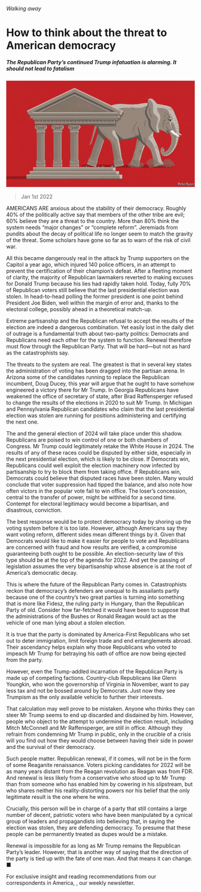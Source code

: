 ###### Walking away

# How to think about the threat to American democracy 

##### The Republican Party’s continued Trump infatuation is alarming. It should not lead to fatalism 

![image](images/20220101_LDD001_0.jpg) 

> Jan 1st 2022 

AMERICANS ARE anxious about the stability of their democracy. Roughly 40% of the politically active say that members of the other tribe are evil; 60% believe they are a threat to the country. More than 80% think the system needs “major changes” or “complete reform”. Jeremiads from pundits about the decay of political life no longer seem to match the gravity of the threat. Some scholars have gone so far as to warn of the risk of civil war.

All this became dangerously real in the attack by Trump supporters on the Capitol a year ago, which injured 140 police officers, in an attempt to prevent the certification of their champion’s defeat. After a fleeting moment of clarity, the majority of Republican lawmakers reverted to making excuses for Donald Trump because his lies had rapidly taken hold. Today, fully 70% of Republican voters still believe that the last presidential election was stolen. In head-to-head polling the former president is one point behind President Joe Biden, well within the margin of error and, thanks to the electoral college, possibly ahead in a theoretical match-up.


Extreme partisanship and the Republican refusal to accept the results of the election are indeed a dangerous combination. Yet easily lost in the daily diet of outrage is a fundamental truth about two-party politics: Democrats and Republicans need each other for the system to function. Renewal therefore must flow through the Republican Party. That will be hard—but not as hard as the catastrophists say.

The threats to the system are real. The greatest is that in several key states the administration of voting has been dragged into the partisan arena. In Arizona some of the candidates running to replace the Republican incumbent, Doug Ducey, this year will argue that he ought to have somehow engineered a victory there for Mr Trump. In Georgia Republicans have weakened the office of secretary of state, after Brad Raffensperger refused to change the results of the elections in 2020 to suit Mr Trump. In Michigan and Pennsylvania Republican candidates who claim that the last presidential election was stolen are running for positions administering and certifying the next one.

The  and the general election of 2024 will take place under this shadow. Republicans are poised to win control of one or both chambers of Congress. Mr Trump could legitimately retake the White House in 2024. The results of any of these races could be disputed by either side, especially in the next presidential election, which is likely to be close. If Democrats win, Republicans could well exploit the election machinery now infected by partisanship to try to block them from taking office. If Republicans win, Democrats could believe that disputed races have been stolen. Many would conclude that voter suppression had tipped the balance, and also note how often victors in the popular vote fail to win office. The loser’s concession, central to the transfer of power, might be withheld for a second time. Contempt for electoral legitimacy would become a bipartisan, and disastrous, conviction.

The best response would be to protect democracy today by shoring up the voting system before it is too late. However, although Americans say they want voting reform, different sides mean different things by it. Given that Democrats would like to make it easier for people to vote and Republicans are concerned with fraud and how results are verified, a compromise guaranteeing both ought to be possible. An election-security law of this type should be at the top of the agenda for 2022. And yet the passing of legislation assumes the very bipartisanship whose absence is at the root of America’s democratic decay.

This is where the future of the Republican Party comes in. Catastrophists reckon that democracy’s defenders are unequal to its assailants partly because one of the country’s two great parties is turning into something that is more like Fidesz, the ruling party in Hungary, than the Republican Party of old. Consider how far-fetched it would have been to suppose that the administrations of the Bushes or Ronald Reagan would act as the vehicle of one man lying about a stolen election.

It is true that the party is dominated by America-First Republicans who set out to deter immigration, limit foreign trade and end entanglements abroad. Their ascendancy helps explain why those Republicans who voted to impeach Mr Trump for betraying his oath of office are now being ejected from the party.

However, even the Trump-addled incarnation of the Republican Party is made up of competing factions. Country-club Republicans like Glenn Youngkin, who won the governorship of Virginia in November, want to pay less tax and not be bossed around by Democrats. Just now they see Trumpism as the only available vehicle to further their interests.

That calculation may well prove to be mistaken. Anyone who thinks they can steer Mr Trump seems to end up discarded and disdained by him. However, people who object to the attempt to undermine the election result, including Mitch McConnell and Mr Raffensperger, are still in office. Although they refrain from condemning Mr Trump in public, only in the crucible of a crisis will you find out how they would choose between having their side in power and the survival of their democracy.

Such people matter. Republican renewal, if it comes, will not be in the form of some Reaganite renaissance. Voters picking candidates for 2022 will be as many years distant from the Reagan revolution as Reagan was from FDR. And renewal is less likely from a conservative who stood up to Mr Trump than from someone who has enabled him by cowering in his slipstream, but who shares neither his reality-distorting powers nor his belief that the only legitimate result is the one where he wins.

Crucially, this person will be in charge of a party that still contains a large number of decent, patriotic voters who have been manipulated by a cynical group of leaders and propagandists into believing that, in saying the election was stolen, they are defending democracy. To presume that these people can be permanently treated as dupes would be a mistake.

Renewal is impossible for as long as Mr Trump remains the Republican Party’s leader. However, that is another way of saying that the direction of the party is tied up with the fate of one man. And that means it can change. ■

For exclusive insight and reading recommendations from our correspondents in America, , our weekly newsletter.

